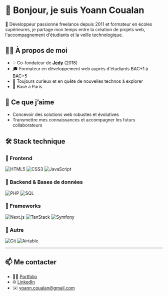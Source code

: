 # 👋 Bonjour, je suis Yoann Coualan  

🚀 Développeur passionné freelance depuis 2011 et formateur en écoles supérieures, je partage mon temps entre la création de projets web, l'accompagnement d'étudiants et la veille technologique.

## 👨‍💻 À propos de moi
- 💡 Co-fondateur de [**Jedy**](https://www.jedy.fr/) (2018)
- 🎓 Formateur en développement web auprès d'étudiants BAC+1 à BAC+5
- 🌱 Toujours curieux et en quête de nouvelles technos à explorer
- 📍 Basé à Paris

## 🎯 Ce que j’aime
- Concevoir des solutions web robustes et évolutives  
- Transmettre mes connaissances et accompagner les futurs collaborateurs

## 🛠️ Stack technique  

### 🔹 Frontend  
![HTML5](https://img.shields.io/badge/HTML5-E34F26?style=for-the-badge&logo=html5&logoColor=white)
![CSS3](https://img.shields.io/badge/CSS3-1572B6?style=for-the-badge&logo=css3&logoColor=white)
![JavaScript](https://img.shields.io/badge/JavaScript-F7DF1E?style=for-the-badge&logo=javascript&logoColor=black)

### 🔹 Backend & Bases de données
![PHP](https://img.shields.io/badge/PHP-777BB4?style=for-the-badge&logo=php&logoColor=white)
![SQL](https://img.shields.io/badge/SQL-336791?style=for-the-badge&logo=postgresql&logoColor=white)  

### 🔹 Frameworks  
![Next.js](https://img.shields.io/badge/Next.js-000000?style=for-the-badge&logo=nextdotjs&logoColor=white)
![TanStack](https://img.shields.io/badge/TanStack-FF4154?style=for-the-badge&logo=reactquery&logoColor=white)
![Symfony](https://img.shields.io/badge/Symfony-000000?style=for-the-badge&logo=symfony&logoColor=white)  

### 🔹 Autre
![Git](https://img.shields.io/badge/Git-F05032?style=for-the-badge&logo=git&logoColor=white)
![Airtable](https://img.shields.io/badge/Airtable-005AFF?style=for-the-badge&logo=airtable&logoColor=white)

---

## 📫 Me contacter
- 🧑‍💻 [Portfolio](https://www.yoanncoualan.com/)  
- 🌐 [LinkedIn](https://www.linkedin.com/in/yoanncoualan)  
- ✉️ yoann.coualan@gmail.com